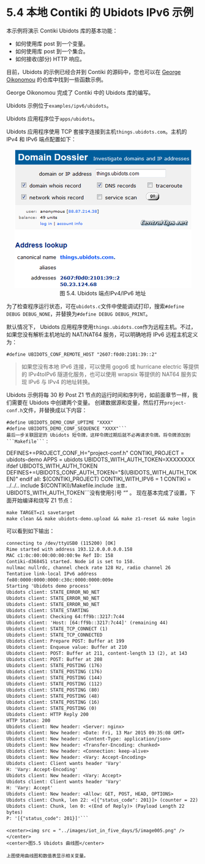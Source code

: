 # 5.4 本地 Contiki 的 Ubidots IPv6 示例

本示例将演示 Contiki Ubidots 库的基本功能：

- 如何使用库 post 到一个变量。
- 如何使用库 post 到一个集合。
- 如何接收(部分) HTTP 响应。

目前，Ubidots 的示例已经合并到 Contiki 的源码中，您也可以在 [George Oikonomou](https://github.com/g-oikonomou/contiki/tree/ubidots-demo) 的仓库中找到一些函数示例。

George Oikonomou 完成了 Contiki 中的 Ubidots 库的编写。

Ubidots 示例位于```examples/ipv6/ubidots```。

Ubidots 应用程序位于```apps/ubidots```。

Ubidots 应用程序使用 TCP 套接字连接到主机```things.ubidots.com```。主机的 IPv4 和 IPv6 端点配置如下：
<center><img src = "../images/iot_in_five_days/5/image004.png" /> </center>
<center>图 5.4. Ubidots 端点IPv4/IPv6 地址</center>

为了检查程序运行状态，可在```ubidots.c```文件中使能调试打印，搜索```#define DEBUG DEBUG_NONE```，并替换为```#define DEBUG DEBUG_PRINT```。

默认情况下， Ubidots 应用程序使用```things.ubidots.com```作为远程主机。不过，如果您没有解析主机地址的 NAT/NAT64 服务，可以明确地将 IPv6 远程主机定义为：
```
#define UBIDOTS_CONF_REMOTE_HOST "2607:f0d0:2101:39::2"
```

> 如果您没有本地 IPv6 连接，可以使用 gogo6 或 hurricane electric 等提供的 IPv4toIPv6 隧道化服务，也可以使用 wrapsix 等提供的 NAT64 服务实现 IPv6 与 IPv4 的地址转换。

Ubidots 示例将每 30 秒 Post Z1 节点的运行时间和序列号，如前面章节一样，我们需要在 Ubidots 中创建两个变量。
创建数据源和变量，然后打开```project-conf.h```文件，并替换成以下内容：
```
#define UBIDOTS_DEMO_CONF_UPTIME "XXXX"
#define UBIDOTS_DEMO_CONF_SEQUENCE "XXXX"```
最后一步关联固定的 Ubidots 短令牌，这样令牌过期后就不必再请求令牌。将令牌添加到```Makefile```：
```
DEFINES+=PROJECT_CONF_H=\"project-conf.h\"
CONTIKI_PROJECT = ubidots-demo
APPS = ubidots
UBIDOTS_WITH_AUTH_TOKEN=XXXXXXXX
ifdef UBIDOTS_WITH_AUTH_TOKEN
DEFINES+=UBIDOTS_CONF_AUTH_TOKEN=\"$(UBIDOTS_WITH_AUTH_TOKEN)\"
endif
all: $(CONTIKI_PROJECT)
CONTIKI_WITH_IPV6 = 1
CONTIKI = ../../..
include $(CONTIKI)/Makefile.include```
注意，```UBIDOTS_WITH_AUTH_TOKEN```没有使用引号 “” 。
现在基本完成了设置，下面开始编译和烧写 Z1 节点：

```
make TARGET=z1 savetarget
make clean && make ubidots-demo.upload && make z1-reset && make login
```
可以看到如下输出：
```
connecting to /dev/ttyUSB0 (115200) [OK]
Rime started with address 193.12.0.0.0.0.0.158
MAC c1:0c:00:00:00:00:00:9e Ref ID: 158
Contiki-d368451 started. Node id is set to 158.
nullmac nullrdc, channel check rate 128 Hz, radio channel 26
Tentative link-local IPv6 address fe80:0000:0000:0000:c30c:0000:0000:009e
Starting 'Ubidots demo process'
Ubidots client: STATE_ERROR_NO_NET
Ubidots client: STATE_ERROR_NO_NET
Ubidots client: STATE_ERROR_NO_NET
Ubidots client: STATE_STARTING
Ubidots client: Checking 64:ff9b::3217:7c44
Ubidots client: 'Host: [64:ff9b::3217:7c44]' (remaining 44)
Ubidots client: STATE_TCP_CONNECT (1)
Ubidots client: STATE_TCP_CONNECTED
Ubidots client: Prepare POST: Buffer at 199
Ubidots client: Enqueue value: Buffer at 210
Ubidots client: POST: Buffer at 211, content-length 13 (2), at 143
Ubidots client: POST: Buffer at 208
Ubidots client: STATE_POSTING (176)
Ubidots client: STATE_POSTING (176)
Ubidots client: STATE_POSTING (144)
Ubidots client: STATE_POSTING (112)
Ubidots client: STATE_POSTING (80)
Ubidots client: STATE_POSTING (48)
Ubidots client: STATE_POSTING (16)
Ubidots client: STATE_POSTING (0)
Ubidots client: HTTP Reply 200
HTTP Status: 200
Ubidots client: New header: <Server: nginx>
Ubidots client: New header: <Date: Fri, 13 Mar 2015 09:35:08 GMT>
Ubidots client: New header: <Content-Type: application/json>
Ubidots client: New header: <Transfer-Encoding: chunked>
Ubidots client: New header: <Connection: keep-alive>
Ubidots client: New header: <Vary: Accept-Encoding>
Ubidots client: Client wants header 'Vary'
H: 'Vary: Accept-Encoding'
Ubidots client: New header: <Vary: Accept>
Ubidots client: Client wants header 'Vary'
H: 'Vary: Accept'
Ubidots client: New header: <Allow: GET, POST, HEAD, OPTIONS>
Ubidots client: Chunk, len 22: <[{"status_code": 201}]> (counter = 22)
Ubidots client: Chunk, len 0: <(End of Reply)> (Payload Length 22 bytes)
P: '[{"status_code": 201}]'```
 
<center><img src = "../images/iot_in_five_days/5/image005.png" /> </center>
<center>图5.5 Ubidots 曲线图</center>

上图使用曲线图和数值表显示相关变量。
